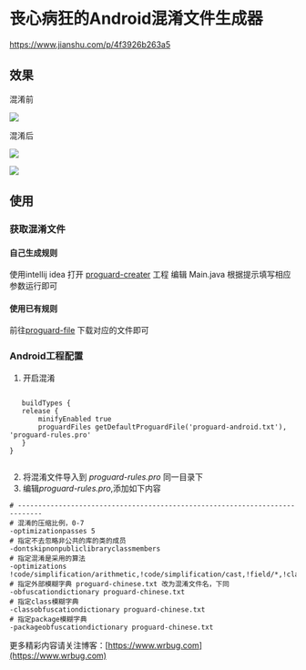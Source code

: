 # 丧心病狂的Android混淆文件生成器

https://www.jianshu.com/p/4f3926b263a5
## 效果

混淆前

![](/1.png)

混淆后

![](/luyten.png)

![](/jd.png)

## 使用

### 获取混淆文件

#### 自己生成规则

使用intellij idea 打开 [proguard-creater](/proguard-creater) 工程
编辑 Main.java 根据提示填写相应参数运行即可


#### 使用已有规则

前往[proguard-file](/proguard-file) 下载对应的文件即可


### Android工程配置

    
1.  开启混淆
    
```
    
   buildTypes {
   release {
       minifyEnabled true
       proguardFiles getDefaultProguardFile('proguard-android.txt'), 'proguard-rules.pro'
   }
}
    
```
2.  将混淆文件导入到 *proguard-rules.pro* 同一目录下
3. 编辑*proguard-rules.pro*,添加如下内容

```
# ----------------------------------------------------------------------------
# 混淆的压缩比例，0-7
-optimizationpasses 5
# 指定不去忽略非公共的库的类的成员
-dontskipnonpubliclibraryclassmembers
# 指定混淆是采用的算法
-optimizations !code/simplification/arithmetic,!code/simplification/cast,!field/*,!class/merging/*
# 指定外部模糊字典 proguard-chinese.txt 改为混淆文件名，下同
-obfuscationdictionary proguard-chinese.txt
# 指定class模糊字典
-classobfuscationdictionary proguard-chinese.txt
# 指定package模糊字典
-packageobfuscationdictionary proguard-chinese.txt

```

更多精彩内容请关注博客：[https://www.wrbug.com](https://www.wrbug.com)
